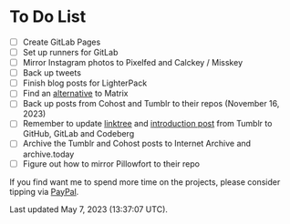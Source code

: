 # To Do List
- [ ]  Create GitLab Pages
  - [ ] Set up runners for GitLab 
- [ ]  Mirror Instagram photos to Pixelfed and Calckey / Misskey
- [ ] Back up tweets
- [ ] Finish blog posts for LighterPack
- [ ] Find an [alternative](https://chaos.social/@scy/110321162229302299) to Matrix
- [ ] Back up posts from Cohost and Tumblr to their repos (November 16, 2023)
- [ ] Remember to update [linktree](https://rikaklassen.tumblr.com/linktree) and [introduction post](https://rikaklassen.tumblr.com/post/703774351280979968/where-you-can-find-me) from Tumblr to GitHub, GitLab and Codeberg
- [ ] Archive the Tumblr and Cohost posts to Internet Archive and archive.today
- [ ] Figure out how to mirror Pillowfort to their repo

If you find want me to spend more time on the projects, please consider tipping via [PayPal](https://paypal.me/bglamours).

Last updated May 7, 2023 (13:37:07 UTC).

